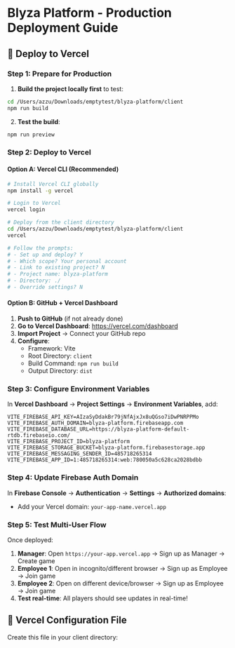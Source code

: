 # Blyza Platform - Production Deployment Guide

## 🚀 Deploy to Vercel

### Step 1: Prepare for Production

1. **Build the project locally first** to test:
```bash
cd /Users/azzu/Downloads/emptytest/blyza-platform/client
npm run build
```

2. **Test the build**:
```bash
npm run preview
```

### Step 2: Deploy to Vercel

#### Option A: Vercel CLI (Recommended)
```bash
# Install Vercel CLI globally
npm install -g vercel

# Login to Vercel
vercel login

# Deploy from the client directory
cd /Users/azzu/Downloads/emptytest/blyza-platform/client
vercel

# Follow the prompts:
# - Set up and deploy? Y
# - Which scope? Your personal account
# - Link to existing project? N
# - Project name: blyza-platform
# - Directory: ./
# - Override settings? N
```

#### Option B: GitHub + Vercel Dashboard
1. **Push to GitHub** (if not already done)
2. **Go to Vercel Dashboard**: https://vercel.com/dashboard
3. **Import Project** → Connect your GitHub repo
4. **Configure**:
   - Framework: Vite
   - Root Directory: `client`
   - Build Command: `npm run build`
   - Output Directory: `dist`

### Step 3: Configure Environment Variables

In **Vercel Dashboard** → **Project Settings** → **Environment Variables**, add:

```
VITE_FIREBASE_API_KEY=AIzaSyDdakBr79jNfAjxJx8uQGso7iDwPNRPPMo
VITE_FIREBASE_AUTH_DOMAIN=blyza-platform.firebaseapp.com
VITE_FIREBASE_DATABASE_URL=https://blyza-platform-default-rtdb.firebaseio.com/
VITE_FIREBASE_PROJECT_ID=blyza-platform
VITE_FIREBASE_STORAGE_BUCKET=blyza-platform.firebasestorage.app
VITE_FIREBASE_MESSAGING_SENDER_ID=485718265314
VITE_FIREBASE_APP_ID=1:485718265314:web:780050a5c628ca2028bdbb
```

### Step 4: Update Firebase Auth Domain

In **Firebase Console** → **Authentication** → **Settings** → **Authorized domains**:
- Add your Vercel domain: `your-app-name.vercel.app`

### Step 5: Test Multi-User Flow

Once deployed:
1. **Manager**: Open `https://your-app.vercel.app` → Sign up as Manager → Create game
2. **Employee 1**: Open in incognito/different browser → Sign up as Employee → Join game
3. **Employee 2**: Open on different device/browser → Sign up as Employee → Join game
4. **Test real-time**: All players should see updates in real-time!

## 🔧 Vercel Configuration File

Create this file in your client directory:
